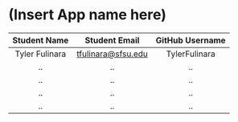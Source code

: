 # (Insert App name here)

| Student Name | Student Email          | GitHub Username  |
|    :---:     |     :---:              |     :---:        |
| Tyler Fulinara     | tfulinara@sfsu.edu | TylerFulinara      |
| ..       | ..       | ..     |
| ..        | ..     | ..    |
| ..      | ..       | ..       |
| ..     | ..        | ..          |
